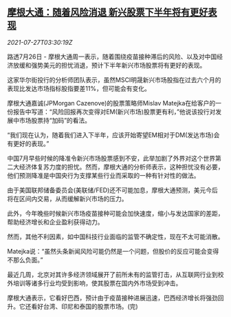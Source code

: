 <!--1627356663000-->
[摩根大通：随着风险消退 新兴股票下半年将有更好表现](https://cn.reuters.com/article/jpmorgan-chase-emrg-stocks-0727-idCNKBS2EX093)
------

<div><i>2021-07-27T03:30:19Z</i></div><p>路透7月26日 - 摩根大通周一表示，随着围绕疫苗接种滞后的风险、以及对中国经济放缓和强势美元的担忧消退，预计下半年新兴市场股票将有更好的表现。</p><p>这家华尔街投行的分析师团队表示，虽然MSCI明晟新兴市场股指在过去六个月的表现比发达市场指标股指要差11%，但可能会有变化。</p><p>摩根大通嘉诚(JPMorgan Cazenove)的股票策略师Mislav Matejka在给客户的一份报告中写道：“风险回报再次变得对EM(新兴市场)股票更有利，”他说该投行对发展中市场股票持“加码”的看法。</p><p>“我们现在认为，随着我们进入下半年，应该开始寄望EM相对于DM(发达市场)会有更好的表现。”</p><p>中国7月早些时候的降准令新兴市场股票感到不安，此举加剧了外界对这个世界第二大经济体复苏力度的担忧。然而，摩根大通的分析师表示，这种担忧没有必要，他们预测降准是中国央行为支撑某些行业而采取的一种有针对性的做法。</p><p>由于美国联邦储备委员会(美联储/FED)还不可能加息，摩根大通预测，美元今后将在区间内交易，从而缓解新兴市场的压力。</p><p>此外，今年晚些时候新兴市场疫苗接种可能会加快速度，缩小与发达国家的差距，帮助经济增长和企业盈利获得动力。</p><p>然而，其他不利因素，如中国科技行业面临的监管不确定性，现在不太可能消散。</p><p>Matejka说：“虽然头条新闻风险可能仍然是一个问题，但股价的反应可能会变得不那么负面。”</p><p>最近几周，北京对其许多经济领域展开了前所未有的监管打击，从互联网行业到校外培训等诸多行业均受到影响，使其股票在国内外市场受到冲击。</p><p>摩根大通表示，它看好巴西，预计由于疫苗接种进展迅速，巴西经济增长将强劲回升。它还看好台湾、印尼和泰国的股票市场。(完)</p>
